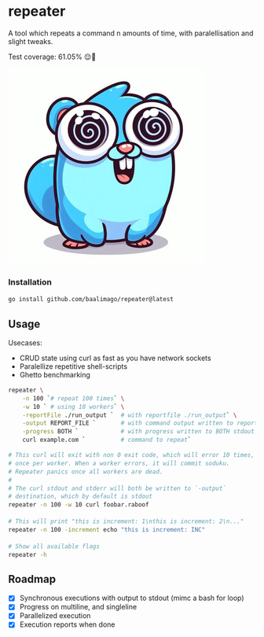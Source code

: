 # repeater
A tool which repeats a command n amounts of time, with paralellisation and slight tweaks.

Test coverage: 61.05% 😌👏

![repeatoopher](./img/repeatoopher.jpg)

### Installation
```bash
go install github.com/baalimago/repeater@latest
```

## Usage
Usecases: 
* CRUD state using curl as fast as you have network sockets
* Paralellize repetitive shell-scripts
* Ghetto benchmarking

```bash
repeater \
    -n 100 `# repeat 100 times` \
    -w 10 ` # using 10 workers` \
    -reportFile ./run_output `  # with reportfile ./run_output` \
    -output REPORT_FILE `       # with command output written to report file` \
    -progress BOTH `            # with progress written to BOTH stdout and report file` \
    curl example.com `          # command to repeat`
```

```bash
# This curl will exit with non 0 exit code, which will error 10 times,
# once per worker. When a worker errors, it will commit soduku. 
# Repeater panics once all workers are dead. 
#
# The curl stdout and stderr will both be written to `-output`
# destination, which by default is stdout
repeater -n 100 -w 10 curl foobar.raboof

# This will print "this is increment: 1\nthis is increment: 2\n..."
repeater -n 100 -increment echo "this is increment: INC"

# Show all available flags
repeater -h
```

## Roadmap
- [x] Synchronous executions with output to stdout (mimc a bash for loop)
- [x] Progress on multiline, and singleline
- [x] Parallelized execution
- [x] Execution reports when done
